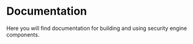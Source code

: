 Documentation
=============

Here you will find documentation for building and using security engine
components.
